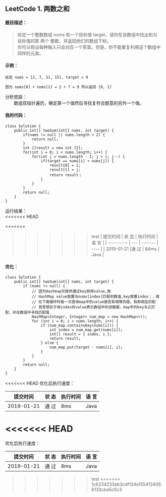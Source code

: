 ## LeetCode 1. 两数之和
  
#### 题目描述：  
> 给定一个整数数组 nums 和一个目标值 target，请你在该数组中找出和为目标值的那 两个 整数，并返回他们的数组下标。  
>你可以假设每种输入只会对应一个答案。但是，你不能重复利用这个数组中同样的元素。  
 
#### 示例：  

    给定 nums = [2, 7, 11, 15], target = 9

    因为 nums[0] + nums[1] = 2 + 7 = 9 所以返回 [0, 1]  
  
分析思路：  
　　数组双指针遍历，确定第一个值然后寻找复符合题意的另外一个值。   
  
#### 我的代码：  

    class Solution {
        public int[] twoSum(int[] nums, int target) {
            if(nums != null || nums.length < 2) {
                return null;
            }
            int []result = new int [2];
            for(int i = 0; i < nums.length; i++) {
                for(int j = nums.length - 1; j > i; j--) {
                    if(target == nums[i] + nums[j]) {
                        result[0] = i;
                        result[1] = j;
                        return result；
                    }
                }
            }
            return null;
        }  
    }  
  
运行结果：  
<<<<<<< HEAD

=======
  
>>>>>>> test
  |    提交时间  | 状 态 |  执行时间 | 语 言 |
| ----------   | ---   | -------   | ----  |
| 2019-01-21   |通 过  |   84ms    | Java  |
  
#### 优化：  
    class Solution {
        public int[] twoSum(int[] nums, int target) {
            if (nums != null) {  
                // 因为Hashmap仅提供通过key获得value,故  
                // HashMap value放置与nums[index]匹配的数值,key放置index；，故  
                // 在下面循环时每一次查询map中的value是否有相等的值，有即相互匹配  
                // 其思想在于用index的value表示数组中的该数据，map中的key与之匹配，并在数组中寻找匹配值  
                HashMap<Integer, Integer> num_map = new HashMap<>();  
                for (int i = 0; i < nums.length; i++) {  
                    if (num_map.containsKey(nums[i])) {  
                        int index = num_map.get(nums[i]);  
                        int[] result = { index, i };  
                        return result;  
                    } else {  
                        num_map.put(target - nums[i], i);  
                    }  
                }  
            }  
            return null;
        }
    }  
    
  
<<<<<<< HEAD
优化后执行速度：  
    
|    提交时间  | 状 态 |  执行时间 | 语 言 |
| ----------   | ---   | -------   | ----  |
| 2019-01-21   | 通 过 |   8ms     | Java  |
<<<<<<< HEAD
=======
优化后执行速度：   
  
  |   提交时间   | 状 态 |  执行时间 | 语 言 |
| ----------  | ---   | -------  | ----  |
| 2019-01-21  | 通 过 |   8ms    | Java  |
>>>>>>> test
=======
>>>>>>> 1c6234233ab3cdf124e1554134066133cba5c0c3
